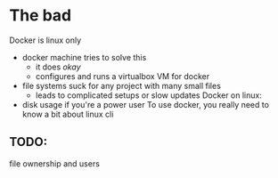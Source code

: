 # The bad
Docker is linux only
 - docker machine tries to solve this
   - it does _okay_
   - configures and runs a virtualbox VM for docker
 - file systems suck for any project with many small files
   - leads to complicated setups or slow updates
Docker on linux:
 - disk usage if you're a power user
To use docker, you really need to know a bit about linux cli

## TODO:
file ownership and users
